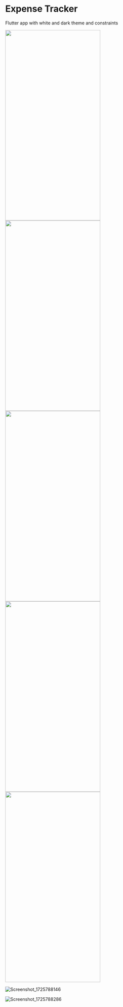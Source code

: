 # Expense Tracker

Flutter app with white and dark theme and constraints


<img src="https://github.com/user-attachments/assets/cef52f25-4058-4c56-81d8-7f09e5256cc6" width="300" height="600" />
<img src="https://github.com/user-attachments/assets/46414941-3490-4992-b226-1cf4df4bff7c" width="300" height="600" />

</br>

<img src="https://github.com/user-attachments/assets/c74c415e-394f-47b1-9e0d-f443aa5f23f5" width="300" height="600" />
<img src="https://github.com/user-attachments/assets/2a19019c-0313-4914-a3be-7a3bebfb7b16" width="300" height="600" />

</br>

<img src="https://github.com/user-attachments/assets/97692f38-299e-452b-8c76-655cc37459f4" width="300" height="600" />

</br>


![Screenshot_1725788146](https://github.com/user-attachments/assets/680ce30d-c7b1-4be3-9ee4-b0e6efb0e30a)

![Screenshot_1725788286](https://github.com/user-attachments/assets/bc741fc2-368f-4673-ac99-bb81935fca8d)


